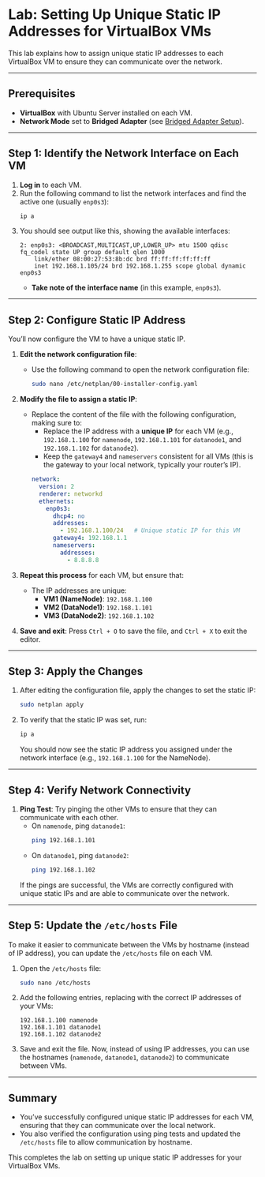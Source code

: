 
# Lab: Setting Up Unique Static IP Addresses for VirtualBox VMs

This lab explains how to assign unique static IP addresses to each VirtualBox VM to ensure they can communicate over the network.

---

## Prerequisites
- **VirtualBox** with Ubuntu Server installed on each VM.
- **Network Mode** set to **Bridged Adapter** (see [Bridged Adapter Setup](https://github.com/your-repo-name/hadoop-distributed-lab/blob/main/network-setup.md)).

---

## Step 1: Identify the Network Interface on Each VM
1. **Log in** to each VM.
2. Run the following command to list the network interfaces and find the active one (usually `enp0s3`):
   ```bash
   ip a
   ```
3. You should see output like this, showing the available interfaces:
   ```
   2: enp0s3: <BROADCAST,MULTICAST,UP,LOWER_UP> mtu 1500 qdisc fq_codel state UP group default qlen 1000
       link/ether 08:00:27:53:8b:dc brd ff:ff:ff:ff:ff:ff
       inet 192.168.1.105/24 brd 192.168.1.255 scope global dynamic enp0s3
   ```
   - **Take note of the interface name** (in this example, `enp0s3`).

---

## Step 2: Configure Static IP Address
You’ll now configure the VM to have a unique static IP.

1. **Edit the network configuration file**:
   - Use the following command to open the network configuration file:
     ```bash
     sudo nano /etc/netplan/00-installer-config.yaml
     ```

2. **Modify the file to assign a static IP**:
   - Replace the content of the file with the following configuration, making sure to:
     - Replace the IP address with a **unique IP** for each VM (e.g., `192.168.1.100` for `namenode`, `192.168.1.101` for `datanode1`, and `192.168.1.102` for `datanode2`).
     - Keep the `gateway4` and `nameservers` consistent for all VMs (this is the gateway to your local network, typically your router’s IP).
     ```yaml
     network:
       version: 2
       renderer: networkd
       ethernets:
         enp0s3:
           dhcp4: no
           addresses:
             - 192.168.1.100/24   # Unique static IP for this VM
           gateway4: 192.168.1.1
           nameservers:
             addresses:
               - 8.8.8.8
     ```

3. **Repeat this process** for each VM, but ensure that:
   - The IP addresses are unique:
     - **VM1 (NameNode)**: `192.168.1.100`
     - **VM2 (DataNode1)**: `192.168.1.101`
     - **VM3 (DataNode2)**: `192.168.1.102`

4. **Save and exit**: Press `Ctrl + O` to save the file, and `Ctrl + X` to exit the editor.

---

## Step 3: Apply the Changes
1. After editing the configuration file, apply the changes to set the static IP:
   ```bash
   sudo netplan apply
   ```

2. To verify that the static IP was set, run:
   ```bash
   ip a
   ```
   You should now see the static IP address you assigned under the network interface (e.g., `192.168.1.100` for the NameNode).

---

## Step 4: Verify Network Connectivity
1. **Ping Test**: Try pinging the other VMs to ensure that they can communicate with each other.
   - On `namenode`, ping `datanode1`:
     ```bash
     ping 192.168.1.101
     ```
   - On `datanode1`, ping `datanode2`:
     ```bash
     ping 192.168.1.102
     ```
   If the pings are successful, the VMs are correctly configured with unique static IPs and are able to communicate over the network.

---

## Step 5: Update the `/etc/hosts` File
To make it easier to communicate between the VMs by hostname (instead of IP address), you can update the `/etc/hosts` file on each VM.

1. Open the `/etc/hosts` file:
   ```bash
   sudo nano /etc/hosts
   ```

2. Add the following entries, replacing with the correct IP addresses of your VMs:
   ```
   192.168.1.100 namenode
   192.168.1.101 datanode1
   192.168.1.102 datanode2
   ```

3. Save and exit the file. Now, instead of using IP addresses, you can use the hostnames (`namenode`, `datanode1`, `datanode2`) to communicate between VMs.

---

## Summary
- You’ve successfully configured unique static IP addresses for each VM, ensuring that they can communicate over the local network.
- You also verified the configuration using ping tests and updated the `/etc/hosts` file to allow communication by hostname.

This completes the lab on setting up unique static IP addresses for your VirtualBox VMs.
